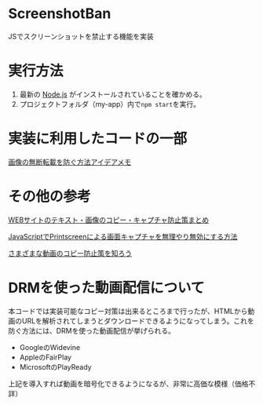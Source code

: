 # ScreenshotBan
JSでスクリーンショットを禁止する機能を実装

# 実行方法

1. 最新の [Node.js](https://nodejs.org/en/) がインストールされていることを確かめる。
2. プロジェクトフォルダ（my-app）内で`npm start`を実行。

# 実装に利用したコードの一部
[画像の無断転載を防ぐ方法アイデアメモ](https://qiita.com/a_haru/items/2b8af48f84432e03f199)

# その他の参考
[WEBサイトのテキスト・画像のコピー・キャプチャ防止策まとめ](https://nanimonaikedo.jp/coding/406/#%E3%82%B9%E3%82%AF%E3%83%AA%E3%83%BC%E3%83%B3%E3%82%B7%E3%83%A7%E3%83%83%E3%83%88%E7%94%BB%E9%9D%A2%E3%82%AD%E3%83%A3%E3%83%97%E3%83%81%E3%83%A3%E9%98%B2%E6%AD%A2)

[JavaScriptでPrintscreenによる画面キャプチャを無理やり無効にする方法](https://qiita.com/Atheist2/items/d46e07508a6c619cca9f)

[さまざまな動画のコピー防止策を知ろう](https://blog.socialcast.jp/11/post-371/)

# DRMを使った動画配信について

本コードでは実装可能なコピー対策は出来るところまで行ったが、HTMLから動画のURLを解析されてしまうとダウンロードできるようになってしまう。これを防ぐ方法には、DRMを使った動画配信が挙げられる。

- GoogleのWidevine
- AppleのFairPlay
- MicrosoftのPlayReady

上記を導入すれば動画を暗号化できるようになるが、非常に高価な模様（価格不詳）
